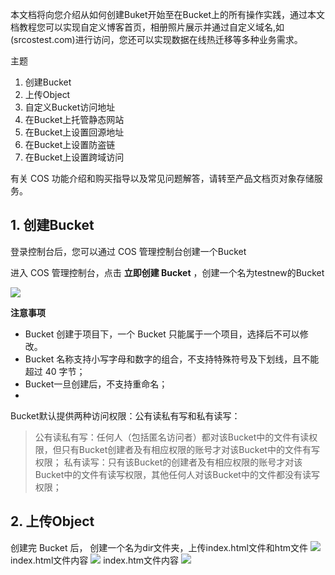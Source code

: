 本文档将向您介绍从如何创建Buket开始至在Bucket上的所有操作实践，通过本文档教程您可以实现自定义博客首页，相册照片展示并通过自定义域名,如(srcostest.com)进行访问，您还可以实现数据在线热迁移等多种业务需求。

主题

1. 创建Bucket
2. 上传Object
3. 自定义Bucket访问地址
3. 在Bucket上托管静态网站
4. 在Bucket上设置回源地址
5. 在Bucket上设置防盗链
6. 在Bucket上设置跨域访问

有关 COS 功能介绍和购买指导以及常见问题解答，请转至产品文档页对象存储服务。

## 1. 创建Bucket
登录控制台后，您可以通过 COS 管理控制台创建一个Bucket

进入 COS 管理控制台，点击 **立即创建 Bucket** ，创建一个名为testnew的Bucket

![](http://imgcache.tcecqpoc.fsphere.cn/image/mccdn.qcloud.com/static/img/0629398325672759bb631bd8a993c71b/image.png)

**注意事项**

- Bucket 创建于项目下，一个 Bucket 只能属于一个项目，选择后不可以修改。
- Bucket 名称支持小写字母和数字的组合，不支持特殊符号及下划线，且不能超过 40 字节；
- Bucket一旦创建后，不支持重命名；
- 
Bucket默认提供两种访问权限：公有读私有写和私有读写：

> 公有读私有写：任何人（包括匿名访问者）都对该Bucket中的文件有读权限，但只有Bucket创建者及有相应权限的账号才对该Bucket中的文件有写权限；
> 私有读写：只有该Bucket的创建者及有相应权限的账号才对该Bucket中的文件有读写权限，其他任何人对该Bucket中的文件都没有读写权限；

## 2. 上传Object
创建完 Bucket 后， 创建一个名为dir文件夹，上传index.html文件和htm文件
![](http://imgcache.tcecqpoc.fsphere.cn/image/mccdn.qcloud.com/static/img/6f23d3af94f06b3b1fba572c05c466e9/image.png)
index.html文件内容
![](http://imgcache.tcecqpoc.fsphere.cn/image/mccdn.qcloud.com/static/img/c8fb0dc57a87bbb563bd4de0d577011c/image.png)
index.htm文件内容
![](http://imgcache.tcecqpoc.fsphere.cn/image/mccdn.qcloud.com/static/img/fe74b52244c9d7aa472175d2a0f8d0d4/image.png)


